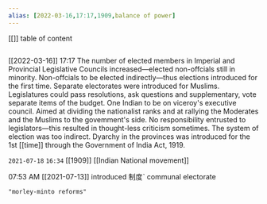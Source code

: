 ```yaml
---
alias: [2022-03-16,17:17,1909,balance of power]
---
```

[[]]
table of content
```toc
```

[[2022-03-16]] 17:17
The number of elected members in Imperial and Provincial Legislative Councils increased—elected non-offcials still in minority.
Non-offcials to be elected indirectly—thus elections introduced for the first time.
Separate electorates were introduced for Muslims.
Legislatures could pass resolutions, ask questions and supplementary, vote separate items of the budget.
One Indian to be on viceroy's executive council.
Aimed at dividing the nationalist ranks and at rallying the Moderates and the Muslims to the govemment's side.
No responsibility entrusted to legislators—this resulted in thought-less criticism sometimes.
The system of election was too indirect.
Dyarchy in the provinces was introduced for the 1st [[time]] through the Government of India Act, 1919.

`2021-07-18`  `16:34`
[[1909]]
[[Indian National movement]]

07:53 AM [[2021-07-13]]
introduced 制度ˋ communal electorate
```query 2022-03-16 17:18
"morley-minto reforms"
```